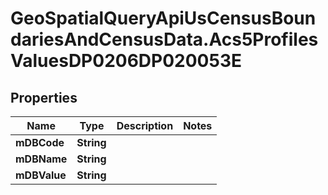 # GeoSpatialQueryApiUsCensusBoundariesAndCensusData.Acs5ProfilesValuesDP0206DP020053E

## Properties

Name | Type | Description | Notes
------------ | ------------- | ------------- | -------------
**mDBCode** | **String** |  | 
**mDBName** | **String** |  | 
**mDBValue** | **String** |  | 


